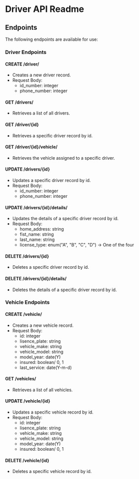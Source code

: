 # Driver API Readme

## Endpoints

The following endpoints are available for use:

### Driver Endpoints

#### CREATE /driver/
- Creates a new driver record.
- Request Body: 
  - id_number: integer
  - phone_number: integer

#### GET /drivers/
- Retrieves a list of all drivers.

#### GET /driver/{id}
- Retrieves a specific driver record by id.

#### GET /driver/{id}/vehicle/
- Retrieves the vehicle assigned to a specific driver.

#### UPDATE /drivers/{id}
- Updates a specific driver record by id.
- Request Body: 
  - id_number: integer
  - phone_number: integer

#### UPDATE /drivers/{id}/details/
- Updates the details of a specific driver record by id.
- Request Body: 
  - home_address: string
  - fist_name: string
  - last_name: string
  - license_type: enum("A", "B", "C", "D") -> One of the four

#### DELETE /drivers/{id}
- Deletes a specific driver record by id.

#### DELETE /drivers/{id}/details/
- Deletes the details of a specific driver record by id.

### Vehicle Endpoints

#### CREATE /vehicle/
- Creates a new vehicle record.
- Request Body: 
  - id: integer
  - lisence_plate: string
  - vehicle_make: string
  - vehicle_model: string
  - model_year: date(Y)
  - insured: boolean/ 0, 1
  - last_service: date(Y-m-d)

#### GET /vehicles/
- Retrieves a list of all vehicles.

#### UPDATE /vehicle/{id}
- Updates a specific vehicle record by id.
- Request Body: 
  - id: integer
  - lisence_plate: string
  - vehicle_make: string
  - vehicle_model: string
  - model_year: date(Y)
  - insured: boolean/ 0, 1

#### DELETE /vehicle/{id}
- Deletes a specific vehicle record by id.
